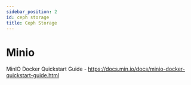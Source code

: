 ```yaml
---
sidebar_position: 2
id: ceph storage
title: Ceph Storage
---
```


# Minio

MinIO Docker Quickstart Guide - https://docs.min.io/docs/minio-docker-quickstart-guide.html